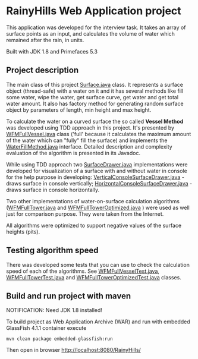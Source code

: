 # RainyHills Web Application project
This application was developed for the interview task.
It takes an array of surface points as an input, and calculates the volume of water which remained after the rain, in units.

Built with JDK 1.8 and Primefaces 5.3

## Project description
The main class of this project [Surface.java](https://github.com/ail-man/rainy-hills/blob/master/src/main/java/com/ail/crxmarkets/model/Surface.java) class.
It represents a surface object (thread-safe) with a water on it and it has several methods like fill some water, wipe the water, get surface curve, get water and get total water amount.
It also has factory method for generating random surface object by parameters of length, min height and max height.

To calculate the water on a curved surface the so called **Vessel Method** was developed using TDD approach in this project.
It's presented by [WFMFullVessel.java](https://github.com/ail-man/rainy-hills/blob/master/src/main/java/com/ail/crxmarkets/model/waterfill/impl/WFMFullVessel.java)
class ('full' because it calculates the maximum amount of the water which can "fully" fill the surface)
and implements the [WaterFillMethod.java](https://github.com/ail-man/rainy-hills/blob/master/src/main/java/com/ail/crxmarkets/model/waterfill/WaterFillMethod.java) interface.
Detailed description and complexity evaluation of the algorithm is presented in its Javadoc.

While using TDD approach two [SurfaceDrawer.java](https://github.com/ail-man/rainy-hills/blob/master/src/main/java/com/ail/crxmarkets/draw/SurfaceDrawer.java) implementations were developed
for visualization of a surface with and without water in console for the help purpose in developing:
[VerticalConsoleSurfaceDrawer.java](https://github.com/ail-man/rainy-hills/blob/master/src/main/java/com/ail/crxmarkets/draw/impl/VerticalConsoleSurfaceDrawer.java) - draws surface in console vertically;
[HorizontalConsoleSurfaceDrawer.java](https://github.com/ail-man/rainy-hills/blob/master/src/main/java/com/ail/crxmarkets/draw/impl/HorizontalConsoleSurfaceDrawer.java) - draws surface in console horizontally.

Two other implementations of water-on-surface calculation algorithms ([WFMFullTower.java](https://github.com/ail-man/rainy-hills/blob/master/src/main/java/com/ail/crxmarkets/model/waterfill/impl/WFMFullTower.java)
and [WFMFullTowerOptimized.java](https://github.com/ail-man/rainy-hills/blob/master/src/main/java/com/ail/crxmarkets/model/waterfill/impl/WFMFullTowerOptimized.java)
) were used as well just for comparison purpose. They were taken from the Internet. 

All algorithms were optimized to support negative values of the surface heights (pits).

## Testing algorithm speed
There was developed some tests that you can use to check the calculation speed of each of the algorithms.
See [WFMFullVesselTest.java](https://github.com/ail-man/rainy-hills/blob/master/src/test/java/com/ail/crxmarkets/model/waterfill/impl/WFMFullVesselTest.java),
[WFMFullTowerTest.java](https://github.com/ail-man/rainy-hills/blob/master/src/test/java/com/ail/crxmarkets/model/waterfill/impl/WFMFullTowerTest.java)
and [WFMFullTowerOptimizedTest.java](https://github.com/ail-man/rainy-hills/blob/master/src/test/java/com/ail/crxmarkets/model/waterfill/impl/WFMFullTowerOptimizedTest.java) classes.

## Build and run project with maven
NOTIFICATION: Need JDK 1.8 installed!

To build project as Web Application Archive (WAR) and run with embedded GlassFish 4.1.1 container execute
```
mvn clean package embedded-glassfish:run
```
Then open in browser [http://localhost:8080/RainyHills/](http://localhost:8080/RainyHills/)